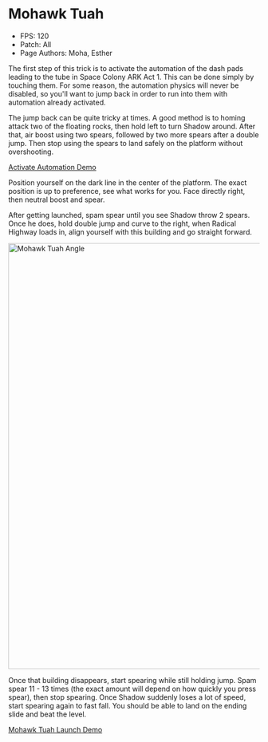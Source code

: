 # Mohawk Tuah
- FPS: 120
- Patch: All
- Page Authors: Moha, Esther

The first step of this trick is to activate the automation of the dash pads leading to the tube in Space Colony ARK Act 1.
This can be done simply by touching them. For some reason, the automation physics will never be disabled, so you'll want to jump back in order to run into them with automation already activated.

The jump back can be quite tricky at times. A good method is to homing attack two of the floating rocks, then hold left to turn Shadow around. After that, air boost using two spears, followed by two more spears after a double jump. Then stop using the spears to land safely on the platform without overshooting.

[Activate Automation Demo](https://github.com/user-attachments/assets/9087fd47-30f3-4109-a899-b87844ac7eef)

Position yourself on the dark line in the center of the platform. The exact position is up to preference, see what works for you. Face directly right, then neutral boost and spear.

After getting launched, spam spear until you see Shadow throw 2 spears. Once he does, hold double jump and curve to the right, when Radical Highway loads in, align yourself with this building and go straight forward.

<img width="1399" height="854" alt="Mohawk Tuah Angle" src="https://github.com/user-attachments/assets/2b335686-8b42-4d7f-b047-191804df3f82" />

Once that building disappears, start spearing while still holding jump. Spam spear 11 - 13 times (the exact amount will depend on how quickly you press spear), then stop spearing. Once Shadow suddenly loses a lot of speed, start spearing again to fast fall. You should be able to land on the ending slide and beat the level.

[Mohawk Tuah Launch Demo](https://github.com/user-attachments/assets/77ba798a-c2f3-4b2c-b9d8-fcff0e59a746)

